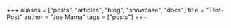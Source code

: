 +++
aliases = ["posts", "articles", "blog", "showcase", "docs"]
title = "Test-Post"
author = "Joe Mama"
tags = ["posts"]
+++
